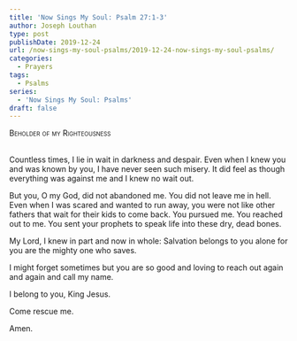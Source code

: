 ```yaml
---
title: 'Now Sings My Soul: Psalm 27:1-3'
author: Joseph Louthan
type: post
publishDate: 2019-12-24
url: /now-sings-my-soul-psalms/2019-12-24-now-sings-my-soul-psalms/
categories:
  - Prayers
tags:
  - Psalms
series:
  - 'Now Sings My Soul: Psalms'
draft: false
---
```

<div style="font-variant: small-caps;">Beholder of my Righteousness</div>
&nbsp;

Countless times, I lie in wait in darkness and despair. Even when I knew you and was known by you, I have never seen such misery. It did feel as though everything was against me and I knew no wait out.

But you, O my God, did not abandoned me. You did not leave me in hell. Even when I was scared and wanted to run away, you were not like other fathers that wait for their kids to come back. You pursued me. You reached out to me. You sent your prophets to speak life into these dry, dead bones. 

My Lord, I knew in part and now in whole: Salvation belongs to  you alone for you are the mighty one who saves. 

I might forget sometimes but you are so good and loving to reach out again and again and call my name. 

I belong to you, King Jesus. 

Come rescue me.

Amen.